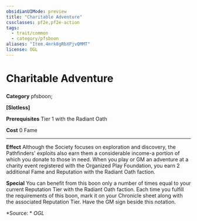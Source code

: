 ```yaml
---
obsidianUIMode: preview
title: "Charitable Adventure"
cssclasses: pf2e,pf2e-action
tags:
  - trait/common
  - category/pfsboon
aliases: "Item.4mrk8gRbXPjvQMMT"
license: OGL
---
```

# Charitable Adventure

### 

**Category** pfsboon; 




**\[Slotless\]**

**Prerequisites** Tier 1 with the Radiant Oath

**Cost** 0 Fame

* * *

**Effect** Although the Society focuses on exploration and discovery, the Pathfinders' exploits also earn them a considerable income-a portion of which you donate to those in need. When you play or GM an adventure at a charity event registered with the Organized Play Foundation, you earn 2 additional Fame and Reputation with the Radiant Oath faction.

**Special** You can benefit from this boon only a number of times equal to your current Reputation Tier with the Radiant Oath faction. Each time you fulfill the requirements of this boon, mark it on your Chronicle sheet along with the associated Reputation Tier. Have the GM sign beside this notation.

*Source: *
*OGL*